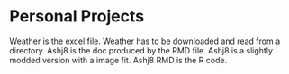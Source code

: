 # Personal Projects
Weather is the excel file.
Weather has to be downloaded and read from a directory.
Ashj8 is the doc produced by the RMD file.
Ashj8 is a slightly modded version with a image fit.
Ashj8 RMD is the R code.
